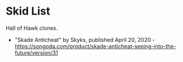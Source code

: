 # Skid List
Hall of Hawk clones.
* "Skade Anticheat" by Skyks, published April 20, 2020 - https://songoda.com/product/skade-anticheat-seeing-into-the-future/version/31
